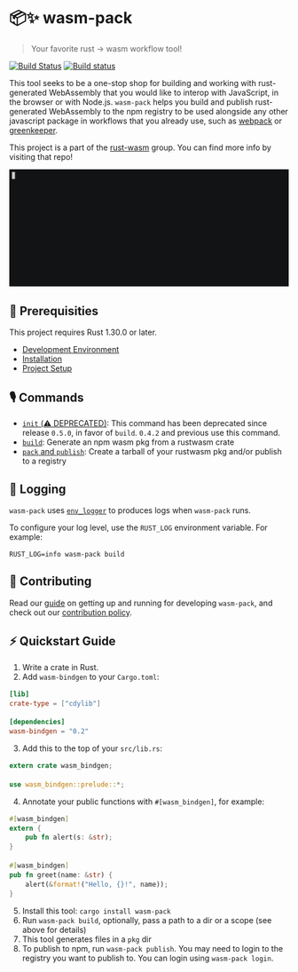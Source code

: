 # 📦✨  wasm-pack
> Your favorite rust -> wasm workflow tool!

[![Build Status](https://travis-ci.org/rustwasm/wasm-pack.svg?branch=master)](https://travis-ci.org/rustwasm/wasm-pack)
[![Build status](https://ci.appveyor.com/api/projects/status/iv1qtnqtv168ef8h?svg=true)](https://ci.appveyor.com/project/ashleygwilliams/wasm-pack-071k0)


This tool seeks to be a one-stop shop for building and working with rust-
generated WebAssembly that you would like to interop with JavaScript, in the
browser or with Node.js. `wasm-pack` helps you build and publish rust-generated
WebAssembly to the npm registry to be used alongside any other javascript
package in workflows that you already use, such as [webpack] or [greenkeeper].

[bundler-support]: https://github.com/rustwasm/team/blob/master/goals/bundler-integration.md#details
[webpack]: https://webpack.js.org/
[greenkeeper]: https://greenkeeper.io/

This project is a part of the [rust-wasm] group. You can find more info by
visiting that repo!

[rust-wasm]: https://github.com/rustwasm/team

![demo](demo.gif)

## 🔮 Prerequisities

This project requires Rust 1.30.0 or later.

- [Development Environment](https://rustwasm.github.io/wasm-pack/book/prerequisites/index.html)
- [Installation](https://rustwasm.github.io/wasm-pack/installer)
- [Project Setup](https://rustwasm.github.io/wasm-pack/book/project-setup/index.html)

## 🎙️ Commands

- [`init` (⚠️ DEPRECATED)](https://rustwasm.github.io/wasm-pack/book/commands/init.html): This command has been deprecated since release `0.5.0`, in favor of `build`. `0.4.2` and previous use this command.
- [`build`](https://rustwasm.github.io/wasm-pack/book/commands/build.html): Generate an npm wasm pkg from a rustwasm crate
- [`pack` and `publish`](https://rustwasm.github.io/wasm-pack/book/commands/pack-and-publish.html): Create a tarball of your rustwasm pkg and/or publish to a registry

## 📝 Logging

`wasm-pack` uses [`env_logger`] to produces logs when `wasm-pack` runs.

To configure your log level, use the `RUST_LOG` environment variable. For example:

```
RUST_LOG=info wasm-pack build
```

[`env_logger`]: https://crates.io/crates/env_logger

## 👯 Contributing

Read our [guide] on getting up and running for developing `wasm-pack`, and
check out our [contribution policy].

[guide]: https://rustwasm.github.io/wasm-pack/book/contributing.html
[contribution policy]: CONTRIBUTING.md

## ⚡ Quickstart Guide

1. Write a crate in Rust.
2. Add `wasm-bindgen` to your `Cargo.toml`:

  ```toml
  [lib]
  crate-type = ["cdylib"]

  [dependencies]
  wasm-bindgen = "0.2"
  ```
3. Add this to the top of your `src/lib.rs`:

  ```rust
  extern crate wasm_bindgen;

  use wasm_bindgen::prelude::*;
  ```

4. Annotate your public functions with `#[wasm_bindgen]`, for example:

  ```rust
  #[wasm_bindgen]
  extern {
      pub fn alert(s: &str);
  }

  #[wasm_bindgen]
  pub fn greet(name: &str) {
      alert(&format!("Hello, {}!", name));
  }
  ```

5. Install this tool: `cargo install wasm-pack`
6. Run `wasm-pack build`, optionally, pass a path to a dir or a scope (see above for details)
7. This tool generates files in a `pkg` dir
8. To publish to npm, run `wasm-pack publish`. You may need to login to the
   registry you want to publish to. You can login using `wasm-pack login`.
